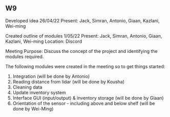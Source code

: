 ## W9
Developed idea 26/04/22
Present: Jack, Simran, Antonio, Giaan, Kazlani, Wei-ming


Created outline of modules  1/05/22
Present: Jack, Simran, Antonio, Giaan, Kazlani, Wei-ming
Location: Discord

Meeting Purpose:
Discuss the concept of the project and identifying the modules required.

The following modules were created in the meeting so to get things started:
1. Integration (will be done by Antonio)
2. Reading distance from lidar (will be done by Kousha)
3. Cleaning data
4. Update inventory system 
5. Interface GUI (input/output) & inventory storage (will be done by Giaan)
6. Orientation of the sensor - including above and below shelf (will be done by Wei-Ming)




